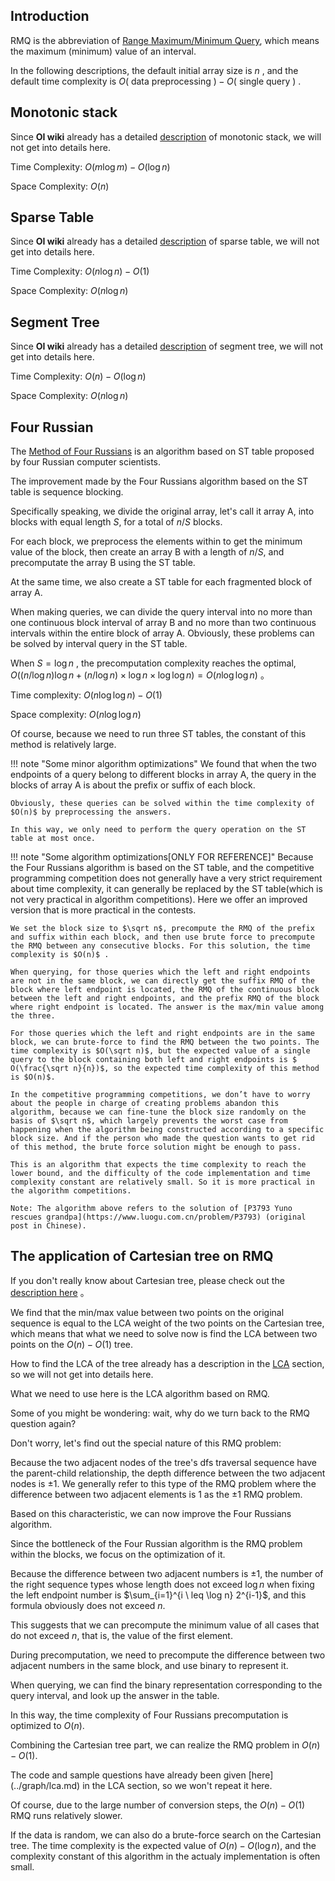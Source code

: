 ## Introduction

RMQ is the abbreviation of [Range Maximum/Minimum Query](https://en.wikipedia.org/wiki/Range_minimum_query), which means the maximum (minimum) value of an interval.

In the following descriptions, the default initial array size is $n$ , and the default time complexity is $O($ data preprocessing $)-O($ single query $)$ .

## Monotonic stack

Since **OI wiki** already has a detailed [description](../ds/monotonous-stack.md) of monotonic stack, we will not get into details here.

Time Complexity: $O(m\log m)-O(\log n)$ 

Space Complexity: $O(n)$ 

## Sparse Table

Since **OI wiki** already has a detailed [description](../ds/sparse-table.md) of sparse table, we will not get into details here.

Time Complexity: $O(n\log n)-O(1)$ 

Space Complexity: $O(n\log n)$ 

## Segment Tree

Since **OI wiki** already has a detailed [description](../ds/seg.md) of segment tree, we will not get into details here.

Time Complexity: $O(n)-O(\log n)$ 

Space Complexity: $O(n\log n)$ 

## Four Russian

The [Method of Four Russians](https://en.wikipedia.org/wiki/Method_of_Four_Russians) is an algorithm based on ST table proposed by four Russian computer scientists.

The improvement made by the Four Russians algorithm based on the ST table is sequence blocking.

Specifically speaking, we divide the original array, let's call it array A, into blocks with equal length $S$, for a total of $n/S$ blocks.

For each block, we preprocess the elements within to get the minimum value of the block, then create an array B with a length of $n/S$, and precomputate the array B using the ST table.

At the same time, we also create a ST table for each fragmented block of array A.

When making queries, we can divide the query interval into no more than one continuous block interval of array B and no more than two continuous intervals within the entire block of array A. Obviously, these problems can be solved by interval query in the ST table.

When $S=\log n$ , the precomputation complexity reaches the optimal, $O((n / \log n)\log n+(n / \log n)\times\log n\times\log \log n)=O(n\log \log n)$ 。

Time complexity: $O(n\log \log n)-O(1)$ 

Space complexity: $O(n\log \log n)$ 

Of course, because we need to run three ST tables, the constant of this method is relatively large.

!!! note "Some minor algorithm optimizations"
    We found that when the two endpoints of a query belong to different blocks in array A, the query in the blocks of array A is about the prefix or suffix of each block.

    Obviously, these queries can be solved within the time complexity of $O(n)$ by preprocessing the answers.

    In this way, we only need to perform the query operation on the ST table at most once.

!!! note "Some algorithm optimizations[ONLY FOR REFERENCE]"
    Because the Four Russians algorithm is based on the ST table, and the competitive programming competition does not generally have a very strict requirement about time complexity, it can generally be replaced by the ST table(which is not very practical in algorithm competitions). Here we offer an improved version that is more practical in the contests.

    We set the block size to $\sqrt n$, precompute the RMQ of the prefix and suffix within each block, and then use brute force to precompute the RMQ between any consecutive blocks. For this solution, the time complexity is $O(n)$ .

    When querying, for those queries which the left and right endpoints are not in the same block, we can directly get the suffix RMQ of the block where left endpoint is located, the RMQ of the continuous block between the left and right endpoints, and the prefix RMQ of the block where right endpoint is located. The answer is the max/min value among the three.
    
    For those queries which the left and right endpoints are in the same block, we can brute-force to find the RMQ between the two points. The time complexity is $O(\sqrt n)$, but the expected value of a single query to the block containing both left and right endpoints is $ O(\frac{\sqrt n}{n})$, so the expected time complexity of this method is $O(n)$.

    In the competitive programming competitions, we don’t have to worry about the people in charge of creating problems abandon this algorithm, because we can fine-tune the block size randomly on the basis of $\sqrt n$, which largely prevents the worst case from happening when the algorithm being constructed according to a specific block size. And if the person who made the question wants to get rid of this method, the brute force solution might be enough to pass.

    This is an algorithm that expects the time complexity to reach the lower bound, and the difficulty of the code implementation and time complexity constant are relatively small. So it is more practical in the algorithm competitions.

    Note: The algorithm above refers to the solution of [P3793 Yuno rescues grandpa](https://www.luogu.com.cn/problem/P3793) (original post in Chinese).

## The application of Cartesian tree on RMQ

If you don't really know about Cartesian tree, please check out the [description here](../ds/cartesian-tree.md) 。

We find that the min/max value between two points on the original sequence is equal to the LCA weight of the two points on the Cartesian tree, which means that what we need to solve now is find the LCA between two points on the $O(n)-O(1)$ tree.

How to find the LCA of the tree already has a description in the [LCA](../graph/lca.md) section, so we will not get into details here.

What we need to use here is the LCA algorithm based on RMQ.

Some of you might be wondering: wait, why do we turn back to the RMQ question again?

Don't worry, let's find out the special nature of this RMQ problem:

Because the two adjacent nodes of the tree's dfs traversal sequence have the parent-child relationship, the depth difference between the two adjacent nodes is $\pm 1$. We generally refer to this type of the RMQ problem where the difference between two adjacent elements is 1 as the $\pm 1$ RMQ problem.

Based on this characteristic, we can now improve the Four Russians algorithm.

Since the bottleneck of the Four Russian algorithm is the RMQ problem within the blocks, we focus on the optimization of it.

Because the difference between two adjacent numbers is $\pm 1$, the number of the right sequence types whose length does not exceed $\log n$ when fixing the left endpoint number is $\sum_{i=1}^{i \ leq \log n} 2^{i-1}$, and this formula obviously does not exceed $n$.

This suggests that we can precompute the minimum value of all cases that do not exceed $n$, that is, the value of the first element.

During precomputation, we need to precompute the difference between two adjacent numbers in the same block, and use binary to represent it.

When querying, we can find the binary representation corresponding to the query interval, and look up the answer in the table.

In this way, the time complexity of Four Russians precomputation is optimized to $O(n)$.

Combining the Cartesian tree part, we can realize the RMQ problem in $O(n)-O(1)$.

The code and sample questions have already been given [here] (../graph/lca.md) in the LCA section, so we won't repeat it here.

Of course, due to the large number of conversion steps, the $O(n)-O(1)$ RMQ runs relatively slower.

If the data is random, we can also do a brute-force search on the Cartesian tree. The time complexity is the expected value of $O(n)-O(\log n)$, and the complexity constant of this algorithm in the actualy implementation is often small.
